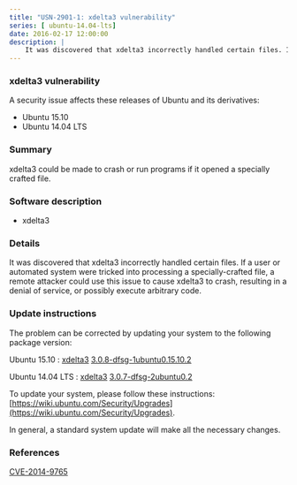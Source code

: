```yaml
---
title: "USN-2901-1: xdelta3 vulnerability"
series: [ ubuntu-14.04-lts]
date: 2016-02-17 12:00:00
description: |
    It was discovered that xdelta3 incorrectly handled certain files. If a user or automated system were tricked into processing a specially-crafted file, a remote attacker could use this issue to cause xdelta3 to crash, resulting in a denial of service, or possibly execute arbitrary code. 
--- 
```

 
 


### xdelta3 vulnerability

A security issue affects these releases of Ubuntu and its derivatives:

* Ubuntu 15.10
* Ubuntu 14.04 LTS

### Summary

xdelta3 could be made to crash or run programs if it opened a specially crafted file.

### Software description

* xdelta3 

### Details

It was discovered that xdelta3 incorrectly handled certain files. If a user or automated system were tricked into processing a specially-crafted file, a remote attacker could use this issue to cause xdelta3 to crash, resulting in a denial of service, or possibly execute arbitrary code. 

### Update instructions

The problem can be corrected by updating your system to the following package version:

Ubuntu 15.10
 : [xdelta3](https://launchpad.net/ubuntu/+source/xdelta3) <span> [3.0.8-dfsg-1ubuntu0.15.10.2](https://launchpad.net/ubuntu/+source/xdelta3/3.0.8-dfsg-1ubuntu0.15.10.2) </span> 

Ubuntu 14.04 LTS
 : [xdelta3](https://launchpad.net/ubuntu/+source/xdelta3) <span> [3.0.7-dfsg-2ubuntu0.2](https://launchpad.net/ubuntu/+source/xdelta3/3.0.7-dfsg-2ubuntu0.2) </span> 

To update your system, please follow these instructions: [https://wiki.ubuntu.com/Security/Upgrades](https://wiki.ubuntu.com/Security/Upgrades).

In general, a standard system update will make all the necessary changes. 

### References

 
 [CVE-2014-9765](http://people.ubuntu.com/~ubuntu-security/cve/CVE-2014-9765)
 

